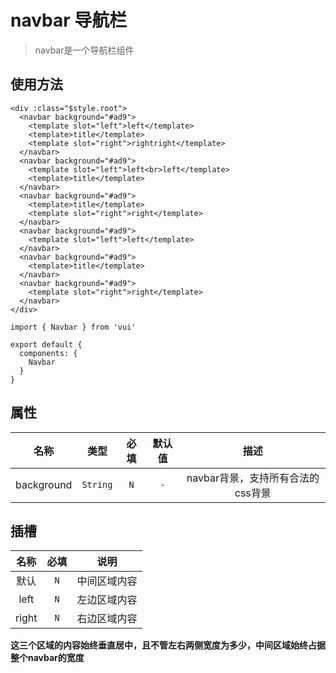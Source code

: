 # navbar 导航栏

> navbar是一个导航栏组件

## 使用方法

```
<div :class="$style.root">
  <navbar background="#ad9">
    <template slot="left">left</template>
    <template>title</template>
    <template slot="right">rightright</template>
  </navbar>
  <navbar background="#ad9">
    <template slot="left">left<br>left</template>
    <template>title</template>
  </navbar>
  <navbar background="#ad9">
    <template>title</template>
    <template slot="right">right</template>
  </navbar>
  <navbar background="#ad9">
    <template slot="left">left</template>
  </navbar>
  <navbar background="#ad9">
    <template>title</template>
  </navbar>
  <navbar background="#ad9">
    <template slot="right">right</template>
  </navbar>
</div>
```

```
import { Navbar } from 'vui'

export default {
  components: {
    Navbar
  }
}
```

## 属性

名称|类型|必填|默认值|描述
:-:|:-:|:-:|:-:|:-:
background|`String`|`N`|`-`|navbar背景，支持所有合法的css背景

## 插槽

名称|必填|说明
:-:|:-:|:-:
默认|`N`|中间区域内容
left|`N`|左边区域内容
right|`N`|右边区域内容

**这三个区域的内容始终垂直居中，且不管左右两侧宽度为多少，中间区域始终占据整个navbar的宽度**
